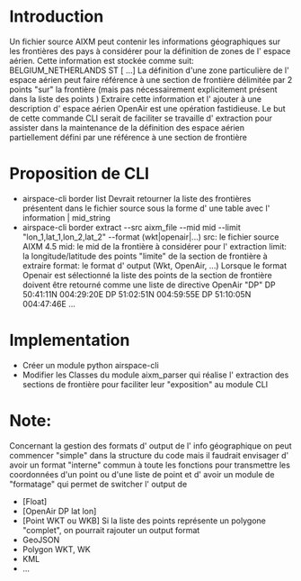 # Introduction 
Un fichier source AIXM peut contenir les informations géographiques sur les frontières des pays à considérer pour la définition de zones de l' espace aérien. Cette information est stockée comme suit:
<Gbr>
    <GbrUid mid="19076981">
        <txtName>BELGIUM_NETHERLANDS</txtName>
    </GbrUid>
    <codeType>ST</codeType>
    [ <Gbv>...</Gbv>]
</Gbr>
La définition d'une zone particulière de l' espace aérien peut faire référence à une section de frontière délimitée par 2 points "sur" la frontière (mais pas nécessairement explicitement présent dans la liste des points <Gbv>)
Extraire cette information et l' ajouter à une description d' espace aérien OpenAir est une opération fastidieuse.
Le but de cette commande CLI serait de faciliter se travaille d' extraction pour assister dans la maintenance de la définition des espace aérien partiellement défini par une référence à une section de frontière
# Proposition de CLI
- airspace-cli border list
    Devrait retourner la liste des frontières présentent dans le fichier source sous la forme d' une table avec l' information
    <txtName> | mid_string
- airspace-cli border extract --src aixm_file --mid mid --limit "lon_1,lat_1,lon_2,lat_2" --format (wkt|openair|...)
    src: le fichier source AIXM 4.5
    mid: le mid de la frontière à considérer pour l' extraction
    limit: la longitude/latitude des points "limite" de la section de frontière à extraire 
    format: le format d' output (Wkt, OpenAir, ...)
Lorsque le format Openair est sélectionné la liste des points de la section de frontière doivent être retourné comme une liste de directive OpenAir "DP"
DP 50:41:11N 004:29:20E
DP 51:02:51N 004:59:55E
DP 51:10:05N 004:47:46E
...
# Implementation
- Créer un module python airspace-cli
- Modifier les Classes du module aixm_parser qui réalise l' extraction des sections de frontière pour faciliter leur "exposition" au module CLI
# Note:
Concernant la gestion des formats d' output de l' info géographique on peut commencer "simple" dans la structure du code mais il faudrait envisager d' avoir un format "interne" commun à toute les fonctions pour transmettre les coordonnées d'un point ou d'une liste de point et d' avoir un module de "formatage" qui permet de switcher l' output de
- [Float]
- [OpenAir DP lat lon]
- [Point WKT ou WKB]
Si la liste des points représente un polygone "complet", on pourrait rajouter un output format
- GeoJSON
- Polygon WKT, WK
- KML
- ...
